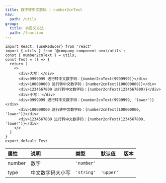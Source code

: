 ```yaml
---
title: 数字转中文数码 | number2cnText
nav:
  path: /utils
group:
  title: 自定义方法
  path: /function
---
```

```tsx
import React, {useReducer} from 'react'
import { utils } from '@company-component-next/utils';
const { number2cnText } = utils;
const Test = () => {
  return (
    <>
      <div>大写：</div>
      <div>9999999 进行转中文数字码：{number2cnText(9999999)}</div>
      <div>100000000 进行转中文数字码：{number2cnText(100000000)}</div>
      <div>1234567809 进行转中文数字码：{number2cnText(1234567809)}</div>
      <div>小写: </div>
      <div>9999999 进行转中文数字码：{number2cnText(9999999, 'lower')}</div>
      <div>100000000 进行转中文数字码：{number2cnText(100000000, 'lower')}</div>
      <div>1234567809 进行转中文数字码：{number2cnText(1234567809, 'lower')}</div>
    </>
  )
}
export default Test
```

|属性 |说明 |类型 |默认值  |版本|
|:-----|:-----|:-----|:-----|:-----|
|number| 数字| `'number'`|
|type| 中文数字码大小写| `'string'`| `'upper'`|
